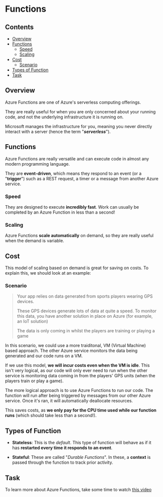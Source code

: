 # Functions

<!--TOC_START-->
## Contents
- [Overview](#overview)
- [Functions](#functions)
	- [Speed](#speed)
	- [Scaling](#scaling)
- [Cost](#cost)
	- [Scenario](#scenario)
- [Types of Function](#types-of-function)
- [Task](#task)

<!--TOC_END-->
## Overview

Azure Functions are one of Azure's serverless computing offerings.

They are really useful for when you are only concerned about your running code, and not the underlying infrastructure it is running on.

Microsoft manages the infrastructure for you, meaning you never directly interact with a server (hence the term "**_serverless_**").

## Functions

Azure Functions are really versatile and can execute code in almost any modern programming language.

They are **event-driven**, which means they respond to an event (or a "**trigger**") such as a REST request, a timer or a message from another Azure service.

### Speed

They are designed to execute **incredibly fast**. Work can usually be completed by an Azure Function in less than a second!

### Scaling

Azure Functions **scale automatically** on demand, so they are really useful when the demand is variable.

## Cost

This model of scaling based on demand is great for saving on costs. To explain this, we should look at an example:

### Scenario

>Your app relies on data generated from sports players wearing GPS devices.
> 
> These GPS devices generate lots of data at quite a speed. To monitor this data, you have another solution in place on Azure (for example, an IoT solution)
>
> The data is only coming in whilst the players are training or playing a game

In this scenario, we could use a more traiditonal, VM (Virtual Machine) based approach. The other Azure service monitors the data being generated and our code runs on a VM.

If we use this model, **we will incur costs even when the VM is idle**. This isn't very logical, as our code will only ever need to run when the other service is monitoring data coming in from the players' GPS units (when the players train or play a game).

The more logical approach is to use Azure Functions to run our code. The function will run after being triggered by messages from our other Azure service. Once it's ran, it will automatically deallocate resources.

This saves costs, as **we only pay for the CPU time used while our function runs** (which should take less than a second!).

## Types of Function

* **Stateless**: This is the _default_. This type of function will behave as if it has **restarted every time it responds to an event**.

* **Stateful**: These are called "_Durable Functions_". In these, a **context** is passed through the function to track prior activity.

## Task

To learn more about Azure Functions, take some time to watch [this video](https://www.youtube.com/watch?v=7ZaIJjOM8NI)
